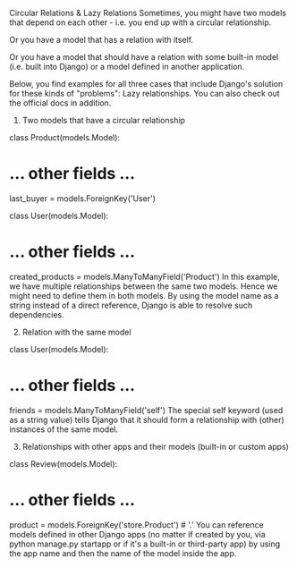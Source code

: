 Circular Relations & Lazy Relations
Sometimes, you might have two models that depend on each other - i.e. you end up with a circular relationship.

Or you have a model that has a relation with itself.

Or you have a model that should have a relation with some built-in model (i.e. built into Django) or a model defined in another application.

Below, you find examples for all three cases that include Django's solution for these kinds of "problems": Lazy relationships. You can also check out the official docs in addition.

1) Two models that have a circular relationship

class Product(models.Model):
  # ... other fields ...
  last_buyer = models.ForeignKey('User')
  
class User(models.Model):
  # ... other fields ...
  created_products = models.ManyToManyField('Product')
In this example, we have multiple relationships between the same two models. Hence we might need to define them in both models. By using the model name as a string instead of a direct reference, Django is able to resolve such dependencies.

2) Relation with the same model

class User(models.Model):
  # ... other fields ...
  friends = models.ManyToManyField('self') 
The special self keyword (used as a string value) tells Django that it should form a relationship with (other) instances of the same model.

3) Relationships with other apps and their models (built-in or custom apps)

class Review(models.Model):
  # ... other fields ...
  product = models.ForeignKey('store.Product') # '<appname>.<modelname>'
You can reference models defined in other Django apps (no matter if created by you, via python manage.py startapp <appname> or if it's a built-in or third-party app) by using the app name and then the name of the model inside the app.